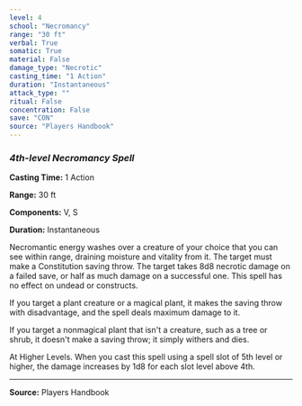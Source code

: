 ```yaml
---
level: 4
school: "Necromancy"
range: "30 ft"
verbal: True
somatic: True
material: False
damage_type: "Necrotic"
casting_time: "1 Action"
duration: "Instantaneous"
attack_type: ""
ritual: False
concentration: False
save: "CON"
source: "Players Handbook"
---
```


### *4th-level Necromancy Spell*

**Casting Time:** 1 Action

**Range:** 30 ft

**Components:** V, S

**Duration:** Instantaneous

Necromantic energy washes over a creature of your choice that you can see within range, draining moisture and vitality from it. The target must make a Constitution saving throw. The target takes 8d8 necrotic damage on a failed save, or half as much damage on a successful one. This spell has no effect on undead or constructs.
 
 If you target a plant creature or a magical plant, it makes the saving throw with disadvantage, and the spell deals maximum damage to it.
 
 If you target a nonmagical plant that isn't a creature, such as a tree or shrub, it doesn't make a saving throw; it simply withers and dies.
 
 At Higher Levels. When you cast this spell using a spell slot of 5th level or higher, the damage increases by 1d8 for each slot level above 4th.

---
**Source:** Players Handbook

